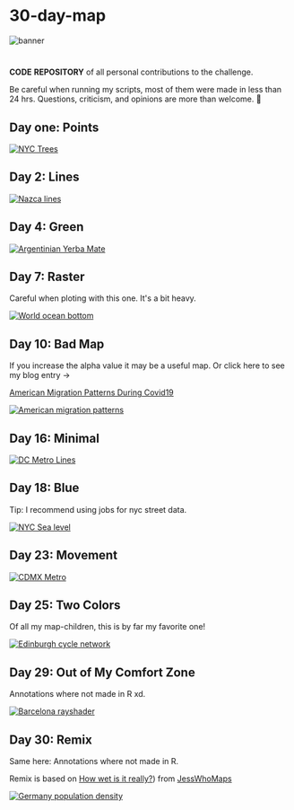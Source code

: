# 30-day-map

![](resources/30DayMapChallenge.png "banner")

# 

**CODE** **REPOSITORY** of all personal contributions to the challenge.

Be careful when running my scripts, most of them were made in less than 24 hrs. Questions, criticism, and opinions are more than welcome. :mate:

## Day one: Points

[![](1-scripts/day-1-points/plot-assemble-1.png "NYC Trees")](https://github.com/AntonioAlegriaH/30-day-map/blob/main/1-scripts/day-1-points/1-points_1.Rmd)

## Day 2: Lines

[![](1-scripts/day-2-lines/plots-assemble-1.png "Nazca lines")](https://github.com/AntonioAlegriaH/30-day-map/blob/main/1-scripts/day-2-lines/2-lines_1.Rmd)

## Day 4: Green

[![](1-scripts/day-4-green/test_2.png "Argentinian Yerba Mate")](https://github.com/AntonioAlegriaH/30-day-map/blob/main/1-scripts/day-4-green/4-green.Rmd)

## Day 7: Raster

Careful when ploting with this one. It's a bit heavy.

[![](1-scripts/day-7-raster/test_raw_final.png "World ocean bottom")](https://github.com/AntonioAlegriaH/30-day-map/blob/main/1-scripts/day-7-raster/1-raster.Rmd)

## Day 10: Bad Map

If you increase the alpha value it may be a useful map. Or click here to see my blog entry ->

[American Migration Patterns During Covid19](https://antonioalegria.io/posts/2022/08/american-migration-during-covid19/)

[![](1-scripts/day-10-bad-map/day10-badmap.png "American migration patterns")](https://github.com/AntonioAlegriaH/30-day-map/blob/main/1-scripts/day-10-bad-map/1-day10%20bad%20map.Rmd)

## Day 16: Minimal

[![](1-scripts/day-16-minimal/dc_metro_5.png "DC Metro Lines")](https://github.com/AntonioAlegriaH/30-day-map/blob/main/1-scripts/day-16-minimal/washigton_metro_lines.R)

## Day 18: Blue

Tip: I recommend using jobs for nyc street data.

[![](1-scripts/day-18-blue/blue-sea-level_final.png "NYC Sea level")](https://github.com/AntonioAlegriaH/30-day-map/blob/main/1-scripts/day-18-blue/2-blue-nyc.R)

## Day 23: Movement

[![](1-scripts/day-23-movement/day23-movement.gif "CDMX Metro")](https://github.com/AntonioAlegriaH/30-day-map/blob/main/1-scripts/day-23-movement/1-movement.R)

## Day 25: Two Colors

Of all my map-children, this is by far my favorite one!

[![](1-scripts/day-25-two-colors/Edinburgh-cycle.png "Edinburgh cycle network")](https://github.com/AntonioAlegriaH/30-day-map/blob/main/1-scripts/day-25-two-colors/1-two-colors.R)

## Day 29: Out of My Comfort Zone

Annotations where not made in R xd.

[![](1-scripts/day-29-Out/day29-out.png "Barcelona rayshader")](https://github.com/AntonioAlegriaH/30-day-map/blob/main/1-scripts/day-29-Out/1-Out.R)

## Day 30: Remix

Same here: Annotations where not made in R.

Remix is based on [How wet is it really?](https://twitter.com/JessWhoMaps/status/1589564901412196354?s=20&t=9kxCjyF32gK32yGvEvG4dw)) from [JessWhoMaps](https://twitter.com/JessWhoMaps)

[![](1-scripts/day-31-remix/day30-remix.png "Germany population density")](https://github.com/AntonioAlegriaH/30-day-map/blob/main/1-scripts/day-31-remix/1-remix.R)
